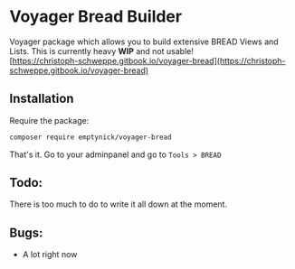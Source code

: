 # Voyager Bread Builder

Voyager package which allows you to build extensive BREAD Views and Lists. This is currently heavy **WIP** and not usable!  
[https://christoph-schweppe.gitbook.io/voyager-bread](https://christoph-schweppe.gitbook.io/voyager-bread)

## Installation

Require the package:
```bash
composer require emptynick/voyager-bread
```
That's it. Go to your adminpanel and go to `Tools > BREAD`

## Todo:

There is too much to do to write it all down at the moment.

## Bugs:

* A lot right now
